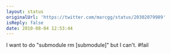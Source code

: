 ```yaml
---
layout: status
originalUrl: 'https://twitter.com/marcgg/status/20302079989'
isReply: false
date: 2010-08-04 12:53:44
---
```


I want to do "submodule rm [submodule]" but I can't. #fail
